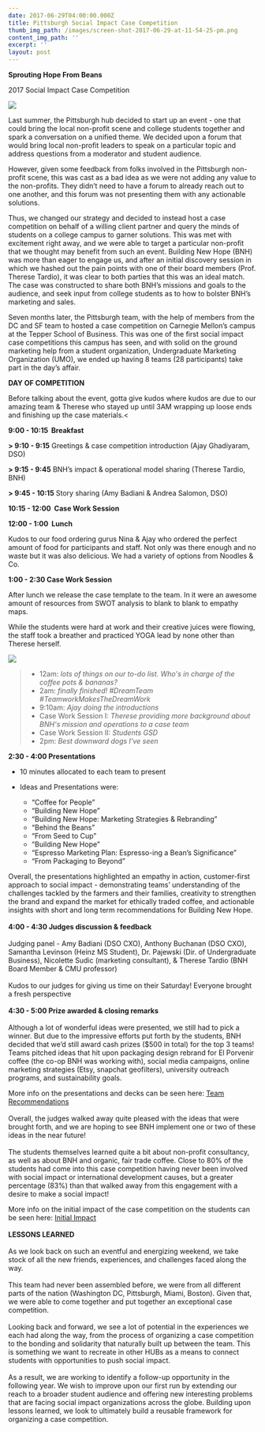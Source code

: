 ```yaml
---
date: 2017-06-29T04:00:00.000Z
title: Pittsburgh Social Impact Case Competition
thumb_img_path: /images/screen-shot-2017-06-29-at-11-54-25-pm.png
content_img_path: ''
excerpt: ''
layout: post
---
```

**Sprouting Hope From Beans**

2017 Social Impact Case Competition

![](/images/screen-shot-2017-06-30-at-12-37-18-am_orig.png)

Last summer, the Pittsburgh hub decided to start up an event - one that could bring the local non-profit scene and college students together and spark a conversation on a unified theme. We decided upon a forum that would bring local non-profit leaders to speak on a particular topic and address questions from a moderator and student audience. 

However, given some feedback from folks involved in the Pittsburgh non-profit scene, this was cast as a bad idea as we were not adding any value to the non-profits. They didn’t need to have a forum to already reach out to one another, and this forum was not presenting them with any actionable solutions.

Thus, we changed our strategy and decided to instead host a case competition on behalf of a willing client partner and query the minds of students on a college campus to garner solutions. This was met with excitement right away, and we were able to target a particular non-profit that we thought may benefit from such an event. Building New Hope (BNH) was more than eager to engage us, and after an initial discovery session in which we hashed out the pain points with one of their board members (Prof. Therese Tardio), it was clear to both parties that this was an ideal match. The case was constructed to share both BNH’s missions and goals to the audience, and seek input from college students as to how to bolster BNH’s marketing and sales.

Seven months later, the Pittsburgh team, with the help of members from the DC and SF team to hosted a case competition on Carnegie Mellon’s campus at the Tepper School of Business. This was one of the first social impact case competitions this campus has seen, and with solid on the ground marketing help from a student organization, Undergraduate Marketing Organization (UMO), we ended up having 8 teams (28 participants) take part in the day’s affair.

**DAY OF COMPETITION**

Before talking about the event, gotta give kudos where kudos are due to our amazing team & Therese who stayed up until 3AM wrapping up loose ends and finishing up the case materials.<

**9:00 - 10:15  Breakfast**

**\> 9:10 - 9:15** Greetings & case competition introduction (Ajay Ghadiyaram, DSO)

**\> 9:15 - 9:45** BNH’s impact & operational model sharing (Therese Tardio, BNH)

**\> 9:45 - 10:15** Story sharing (Amy Badiani & Andrea Salomon, DSO)

**10:15 - 12:00  Case Work Session**

**12:00 - 1:00  Lunch**

Kudos to our food ordering gurus Nina & Ajay who ordered the perfect amount of food for participants and staff. Not only was there enough and no waste but it was also delicious. We had a variety of options from Noodles & Co.

**1:00 - 2:30 Case Work Session** 

After lunch we release the case template to the team. In it were an awesome amount of resources from SWOT analysis to blank to blank to empathy maps.

While the students were hard at work and their creative juices were flowing, the staff took a breather and practiced YOGA lead by none other than Therese herself.

![](/images/screen-shot-2017-06-29-at-11-54-25-pm.png)

> * 12am: *lots of things on our to-do list. Who's in charge of the coffee pots & bananas?*
> * 2am: *finally finished! #DreamTeam #TeamworkMakesTheDreamWork*
> * 9:10am: *Ajay doing the introductions*
> * Case Work Session I: *Therese providing more background about BNH's mission and operations to a case team*
> * Case Work Session II: *Students GSD*
> * 2pm: *Best downward dogs I've seen*

**2:30 - 4:00 Presentations**

* 10 minutes allocated to each team to present
* Ideas and Presentations were:

  * “Coffee for People”
  * “Building New Hope”
  * “Building New Hope: Marketing Strategies & Rebranding”
  * “Behind the Beans”
  * “From Seed to Cup”
  * “Building New Hope”
  * “Espresso Marketing Plan: Espresso-ing a Bean’s Significance”
  * “From Packaging to Beyond”

Overall, the presentations highlighted an empathy in action, customer-first approach to social impact - demonstrating teams’ understanding of the challenges tackled by the farmers and their families, creativity to strengthen the brand and expand the market for ethically traded coffee, and actionable insights with short and long term recommendations for Building New Hope.\
​\
**4:00 - 4:30 Judges discussion & feedback**\
\
Judging panel - Amy Badiani (DSO CXO), Anthony Buchanan (DSO CXO), Samantha Levinson (Heinz MS Student), Dr. Pajewski (Dir. of Undergraduate Business), Nicolette Sudic (marketing consultant), & Therese Tardio (BNH Board Member & CMU professor)\
\
Kudos to our judges for giving us time on their Saturday! Everyone brought a fresh perspective\
\
**4:30 - 5:00 Prize awarded & closing remarks**\
\
Although a lot of wonderful ideas were presented, we still had to pick a winner. But due to the impressive efforts put forth by the students, BNH decided that we’d still award cash prizes ($500 in total) for the top 3 teams! Teams pitched ideas that hit upon packaging design rebrand for El Porvenir coffee (the co-op BNH was working with), social media campaigns, online marketing strategies (Etsy, snapchat geofilters), university outreach programs, and sustainability goals. 

More info on the presentations and decks can be seen here: [Team Recommendations](https://docs.google.com/document/d/17SRUskMEs7UjURha6ihdPSuiDyPfiXE66xfA9lHqyTM/edit)\
\
Overall, the judges walked away quite pleased with the ideas that were brought forth, and we are hoping to see BNH implement one or two of these ideas in the near future!\
\
The students themselves learned quite a bit about non-profit consultancy, as well as about BNH and organic, fair trade coffee. Close to 80% of the students had come into this case competition having never been involved with social impact or international development causes, but a greater percentage (83%) than that walked away from this engagement with a desire to make a social impact! 

More info on the initial impact of the case competition on the students can be seen here: [Initial Impact](https://docs.google.com/a/dsoglobal.org/forms/d/1uz7kv8TKoMDpBPNyA52RUCXh5Uld8yEBZ_5-griPwQA/edit?no_redirect#responses)\
\
**LESSONS LEARNED**\
​\
As we look back on such an eventful and energizing weekend, we take stock of all the new friends, experiences, and challenges faced along the way.\
\
This team had never been assembled before, we were from all different parts of the nation (Washington DC, Pittsburgh, Miami, Boston). Given that, we were able to come together and put together an exceptional case competition.\
\
Looking back and forward, we see a lot of potential in the experiences we each had along the way, from the process of organizing a case competition to the bonding and solidarity that naturally built up between the team. This is something we want to recreate in other HUBs as a means to connect students with opportunities to push social impact.\
\
As a result, we are working to identify a follow-up opportunity in the following year. We wish to improve upon our first run by extending our reach to a broader student audience and offering new interesting problems that are facing social impact organizations across the globe. Building upon lessons learned, we look to ultimately build a reusable framework for organizing a case competition.